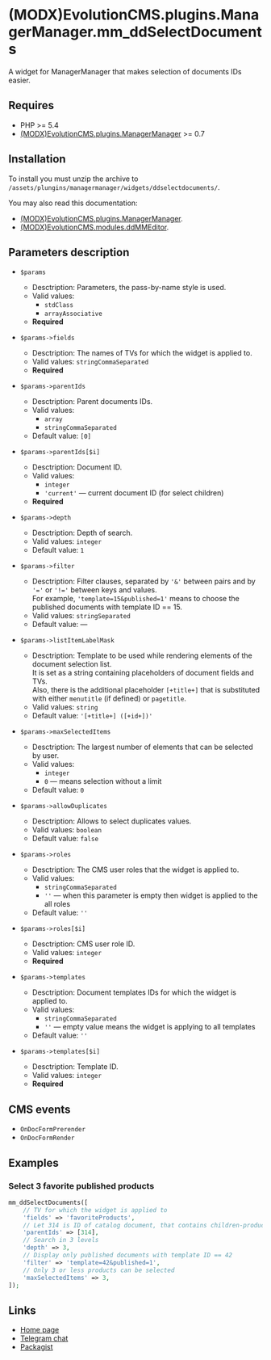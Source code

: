 # (MODX)EvolutionCMS.plugins.ManagerManager.mm_ddSelectDocuments

A widget for ManagerManager that makes selection of documents IDs easier.


## Requires

* PHP >= 5.4
* [(MODX)EvolutionCMS.plugins.ManagerManager](https://code.divandesign.ru/modx/managermanager) >= 0.7


## Installation

To install you must unzip the archive to `/assets/plungins/managermanager/widgets/ddselectdocuments/`.


You may also read this documentation:
* [(MODX)EvolutionCMS.plugins.ManagerManager](https://code.divandesign.ru/modx/managermanager).
* [(MODX)EvolutionCMS.modules.ddMMEditor](https://code.divandesign.ru/modx/ddmmeditor).


## Parameters description

* `$params`
	* Desctription: Parameters, the pass-by-name style is used.
	* Valid values:
		* `stdClass`
		* `arrayAssociative`
	* **Required**
	
* `$params->fields`
	* Desctription: The names of TVs for which the widget is applied to.
	* Valid values: `stringCommaSeparated`
	* **Required**
	
* `$params->parentIds`
	* Desctription: Parent documents IDs.
	* Valid values:
		* `array`
		* `stringCommaSeparated`
	* Default value: `[0]`
	
* `$params->parentIds[$i]`
	* Desctription: Document ID.
	* Valid values:
		* `integer`
		* `'current'` — current document ID (for select children)
	* **Required**
	
* `$params->depth`
	* Desctription: Depth of search.
	* Valid values: `integer`
	* Default value: `1`
	
* `$params->filter`
	* Desctription: Filter clauses, separated by `'&'` between pairs and by `'='` or `'!='` between keys and values.  
		For example, `'template=15&published=1'` means to choose the published documents with template ID == 15.
	* Valid values: `stringSeparated`
	* Default value: —
	
* `$params->listItemLabelMask`
	* Desctription: Template to be used while rendering elements of the document selection list.  
		It is set as a string containing placeholders of document fields and TVs.  
		Also, there is the additional placeholder `[+title+]` that is substituted with either `menutitle` (if defined) or `pagetitle`.
	* Valid values: `string`
	* Default value: `'[+title+] ([+id+])'`
	
* `$params->maxSelectedItems`
	* Desctription: The largest number of elements that can be selected by user.
	* Valid values:
		* `integer`
		* `0` — means selection without a limit
	* Default value: `0`
	
* `$params->allowDuplicates`
	* Desctription: Allows to select duplicates values.
	* Valid values: `boolean`
	* Default value: `false`
	
* `$params->roles`
	* Desctription: The CMS user roles that the widget is applied to.
	* Valid values:
		* `stringCommaSeparated`
		* `''` — when this parameter is empty then widget is applied to the all roles
	* Default value: `''`
	
* `$params->roles[$i]`
	* Desctription: CMS user role ID.
	* Valid values: `integer`
	* **Required**
	
* `$params->templates`
	* Desctription: Document templates IDs for which the widget is applied to.
	* Valid values:
		* `stringCommaSeparated`
		* `''` — empty value means the widget is applying to all templates
	* Default value: `''`
	
* `$params->templates[$i]`
	* Desctription: Template ID.
	* Valid values: `integer`
	* **Required**


## CMS events

* `OnDocFormPrerender`
* `OnDocFormRender`


## Examples


### Select 3 favorite published products

```php
mm_ddSelectDocuments([
	// TV for which the widget is applied to
	'fields' => 'favoriteProducts',
	// Let 314 is ID of catalog document, that contains children-products
	'parentIds' => [314],
	// Search in 3 levels
	'depth' => 3,
	// Display only published documents with template ID == 42
	'filter' => 'template=42&published=1',
	// Only 3 or less products can be selected
	'maxSelectedItems' => 3,
]);
```


## Links

* [Home page](https://code.divandesign.ru/modx/mm_ddselectdocuments)
* [Telegram chat](https://t.me/dd_code)
* [Packagist](https://packagist.org/packages/dd/evolutioncms-plugins-managermanager-mm_ddselectdocuments)


<link rel="stylesheet" type="text/css" href="https://DivanDesign.ru/assets/files/ddMarkdown.css" />